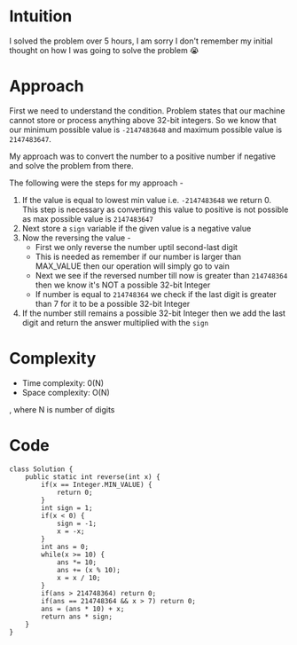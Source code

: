 # Intuition
I solved the problem over 5 hours, I am sorry I don't remember my initial thought on how I was going to solve the problem 😭

# Approach
First we need to understand the condition. Problem states that our machine cannot store or process anything above 32-bit integers. So we know that our minimum possible value is `-2147483648` and maximum possible value is `2147483647`.

My approach was to convert the number to a positive number if negative and solve the problem from there.

The following were the steps for my approach - 
1. If the value is equal to lowest min value i.e. `-2147483648` we return 0. This step is necessary as converting this value to positive is not possible as max possible value is `2147483647`
2. Next store a `sign` variable if the given value is a negative value
3. Now the reversing the value - 
    - First we only reverse the number uptil second-last digit
    - This is needed as remember if our number is larger than MAX_VALUE then our operation will simply go to vain
    - Next we see if the reversed number till now is greater than `214748364` then we know it's NOT a possible 32-bit Integer
    - If number is equal to `214748364` we check if the last digit is greater than 7 for it to be a possible 32-bit Integer
4. If the number still remains a possible 32-bit Integer then we add the last digit and return the answer multiplied with the `sign`


# Complexity
- Time complexity: 0(N)
- Space complexity: O(N)

, where N is number of digits

# Code
```
class Solution {
    public static int reverse(int x) {
        if(x == Integer.MIN_VALUE) {
            return 0;
        }
        int sign = 1;
        if(x < 0) {
            sign = -1;
            x = -x;
        }
        int ans = 0;
        while(x >= 10) {
            ans *= 10;
            ans += (x % 10);
            x = x / 10;
        }
        if(ans > 214748364) return 0;
        if(ans == 214748364 && x > 7) return 0;
        ans = (ans * 10) + x;
        return ans * sign;
    }
}
```
